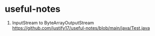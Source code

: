 # useful-notes

1. InputStream to ByteArrayOutputStream
    https://github.com/justify17/useful-notes/blob/main/java/Test.java
